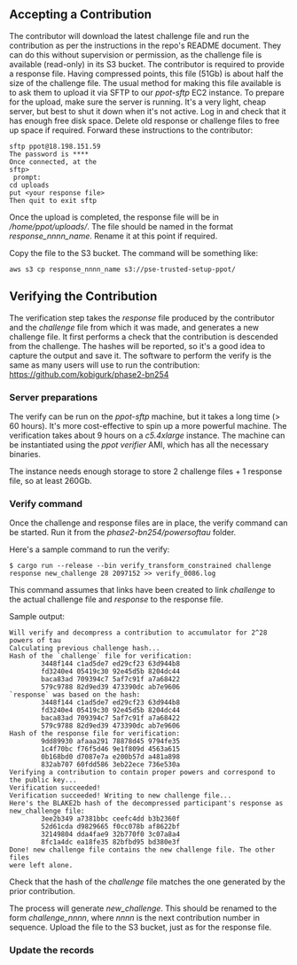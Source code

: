 ## Accepting a Contribution

The contributor will download the latest challenge file and run the contribution as per the instructions in the repo's README document. They can do this without supervision or permission, as the challenge file is available (read-only) in its S3 bucket. 
The contributor is required to provide a response file. Having compressed points, this file (51Gb) is about half the size of the challenge file. The usual method for making this file available is to ask them to upload it via SFTP to our _ppot-sftp_ EC2 instance. To prepare for the upload, make sure the server is running. It's a very light, cheap server, but best to shut it down when it's not active. Log in and check that it has enough free disk space. Delete old response or challenge files to free up space if required.
Forward these instructions to the contributor:
```
sftp ppot@18.198.151.59
The password is ****
Once connected, at the 
sftp>
 prompt:
cd uploads
put <your response file>
Then quit to exit sftp
```
Once the upload is completed, the response file will be in _/home/ppot/uploads/_. The file should be named in the format _response_nnnn_name_. Rename it at this point if required.

Copy the file to the S3 bucket. The command will be something like:
```
aws s3 cp response_nnnn_name s3://pse-trusted-setup-ppot/
```

## Verifying the Contribution

The verification step takes the *response* file produced by the contributor and the *challenge* file from which it was made, and generates a new challenge file. It first performs a check that the contribution is descended from the challenge. The hashes will be reported, so it's a good idea to capture the output and save it.
The software to perform the verify is the same as many users will use to run the contribution: https://github.com/kobigurk/phase2-bn254

### Server preparations
The verify can be run on the _ppot-sftp_ machine, but it takes a long time (> 60 hours). It's more cost-effective to spin up a more powerful machine. The verification takes about 9 hours on a *c5.4xlarge* instance. The machine can be instantiated using the *ppot verifier* AMI, which has all the necessary binaries. 

The instance needs enough storage to store 2 challenge files + 1 response file, so at least 260Gb. 

### Verify command
Once the challenge and response files are in place, the verify command can be started. Run it from the *phase2-bn254/powersoftau* folder.

Here's a sample command to run the verify:
```
$ cargo run --release --bin verify_transform_constrained challenge response new_challenge 28 2097152 >> verify_0086.log
```
This command assumes that links have been created to link *challenge* to the actual challenge file and *response* to the response file. 

Sample output:
```
Will verify and decompress a contribution to accumulator for 2^28 powers of tau
Calculating previous challenge hash...
Hash of the `challenge` file for verification:
        3448f144 c1ad5de7 ed29cf23 63d944b8
        fd3240e4 05419c30 92e45d5b 8204dc44
        baca83ad 709394c7 5af7c91f a7a68422
        579c9788 82d9ed39 473390dc ab7e9606
`response` was based on the hash:
        3448f144 c1ad5de7 ed29cf23 63d944b8
        fd3240e4 05419c30 92e45d5b 8204dc44
        baca83ad 709394c7 5af7c91f a7a68422
        579c9788 82d9ed39 473390dc ab7e9606
Hash of the response file for verification:
        9dd89930 afaaa291 78878d45 9794fe35
        1c4f70bc f76f5d46 9e1f809d 4563a615
        0b168bd0 d7087e7a e200b57d a481a898
        832ab707 60fdd586 3eb22ece 736e530a
Verifying a contribution to contain proper powers and correspond to the public key...
Verification succeeded!
Verification succeeded! Writing to new challenge file...
Here's the BLAKE2b hash of the decompressed participant's response as new_challenge file:
        3ee2b349 a7381bbc ceefc4dd b3b2360f
        52d61cda d9829665 f0cc078b af8622bf
        32149804 dda4fae9 32b770f0 3c07a8a4
        8fc1a4dc ea18fe35 82bfbd95 bd380e3f
Done! new challenge file contains the new challenge file. The other files
were left alone.
```
Check that the hash of the *challenge* file matches the one generated by the prior contribution.

The process will generate *new_challenge*. This should be renamed to the form *challenge_nnnn*, where *nnnn* is the next contribution number in sequence. Upload the file to the S3 bucket, just as for the response file. 

### Update the records

